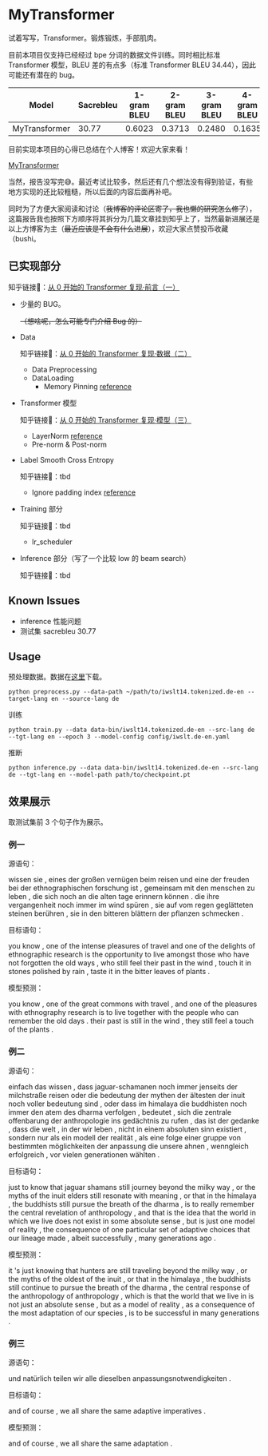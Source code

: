 # MyTransformer

试着写写，Transformer。锻炼锻炼，手部肌肉。

目前本项目仅支持已经经过 bpe 分词的数据文件训练。同时相比标准 Transformer 模型，BLEU 差的有点多（标准 Transformer BLEU 34.44），因此可能还有潜在的 bug。

| Model         | Sacrebleu | 1-gram BLEU | 2-gram BLEU | 3-gram BLEU | 4-gram BLEU | BLEU-4 |
| ------------- | --------- | ----------- | ----------- | ----------- | ----------- | ------ |
| MyTransformer | 30.77     | 0.6023      | 0.3713      | 0.2480      | 0.1635      | 0.2543 |

目前实现本项目的心得已总结在个人博客！欢迎大家来看！

[MyTransformer](https://pzzzzz5142.github.io/学习/NLP/MyTransformer)

当然，报告没写完😅。最近考试比较多，然后还有几个想法没有得到验证，有些地方实现的还比较粗糙，所以后面的内容后面再补吧。

同时为了方便大家阅读和讨论（~~我博客的评论区寄了，我也懒的研究怎么修了~~），这篇报告我也按照下方顺序将其拆分为几篇文章挂到知乎上了，当然最新进展还是以上方博客为主（~~最近应该是不会有什么进展~~），欢迎大家点赞投币收藏（bushi。

## 已实现部分

知乎链接🔗：[从 0 开始的 Transformer 复现·前言（一）](https://zhuanlan.zhihu.com/p/437981886)

+ 少量的 BUG。

    ~~（想啥呢，怎么可能专门介绍 Bug 的）~~

+ Data

    知乎链接🔗：[从 0 开始的 Transformer 复现·数据（二）](https://zhuanlan.zhihu.com/p/438123116)

    + Data Preprocessing
    + DataLoading
        + Memory Pinning [reference](https://pytorch.org/docs/stable/data.html#memory-pinning)

+ Transformer 模型
    
    知乎链接🔗：[从 0 开始的 Transformer 复现·模型（三）](https://zhuanlan.zhihu.com/p/438632726)

    + LayerNorm [reference](https://pytorch.org/docs/stable/generated/torch.nn.LayerNorm.html?highlight=layer#torch.nn.LayerNorm)
    + Pre-norm & Post-norm
    
+ Label Smooth Cross Entropy
    
    知乎链接🔗：tbd
    
    + Ignore padding index [reference](https://discuss.pytorch.org/t/ignore-index-in-the-cross-entropy-loss/25006/9)
    
+ Training 部分
    
    知乎链接🔗：tbd
    
    + lr_scheduler
    
+ Inference 部分（写了一个比较 low 的 beam search）

    知乎链接🔗：tbd

## Known Issues

+ inference 性能问题
+ 测试集 sacrebleu 30.77

## Usage

预处理数据。数据在[这里](https://git.io/JPK9N)下载。

```
python preprocess.py --data-path ~/path/to/iwslt14.tokenized.de-en --target-lang en --source-lang de
```

训练

```
python train.py --data data-bin/iwslt14.tokenized.de-en --src-lang de --tgt-lang en --epoch 3 --model-config config/iwslt.de-en.yaml
```

推断

```
python inference.py --data data-bin/iwslt14.tokenized.de-en --src-lang de --tgt-lang en --model-path path/to/checkpoint.pt
```

## 效果展示

取测试集前 3 个句子作为展示。

### 例一

源语句：

wissen sie , eines der großen vernügen beim reisen und eine der freuden bei der ethnographischen forschung ist , gemeinsam mit den menschen zu leben , die sich noch an die alten tage erinnern können . die ihre vergangenheit noch immer im wind spüren , sie auf vom regen geglätteten steinen berühren , sie in den bitteren blättern der pflanzen schmecken .

目标语句：

you know , one of the intense pleasures of travel and one of the delights of ethnographic research is the opportunity to live amongst those who have not forgotten the old ways , who still feel their past in the wind , touch it in stones polished by rain , taste it in the bitter leaves of plants .

模型预测：

you know , one of the great commons with travel , and one of the pleasures with ethnography research is to live together with the people who can remember the old days . their past is still in the wind , they still feel a touch of the plants .

### 例二

源语句：

einfach das wissen , dass jaguar-schamanen noch immer jenseits der milchstraße reisen oder die bedeutung der mythen der ältesten der inuit noch voller bedeutung sind , oder dass im himalaya die buddhisten noch immer den atem des dharma verfolgen , bedeutet , sich die zentrale offenbarung der anthropologie ins gedächtnis zu rufen , das ist der gedanke , dass die welt , in der wir leben , nicht in einem absoluten sinn existiert , sondern nur als ein modell der realität , als eine folge einer gruppe von bestimmten möglichkeiten der anpassung die unsere ahnen , wenngleich erfolgreich , vor vielen generationen wählten .

目标语句：

just to know that jaguar shamans still journey beyond the milky way , or the myths of the inuit elders still resonate with meaning , or that in the himalaya , the buddhists still pursue the breath of the dharma , is to really remember the central revelation of anthropology , and that is the idea that the world in which we live does not exist in some absolute sense , but is just one model of reality , the consequence of one particular set of adaptive choices that our lineage made , albeit successfully , many generations ago .

模型预测：

it &apos;s just knowing that hunters are still traveling beyond the milky way , or the myths of the oldest of the inuit , or that in the himalaya , the buddhists still continue to pursue the breath of the dharma , the central response of the anthropology of anthropology , which is that the world that we live in is not just an absolute sense , but as a model of reality , as a consequence of the most adaptation of our species , is to be successful in many generations .

### 例三

源语句：

und natürlich teilen wir alle dieselben anpassungsnotwendigkeiten .

目标语句：

and of course , we all share the same adaptive imperatives .

模型预测：

and of course , we all share the same adaptation .
